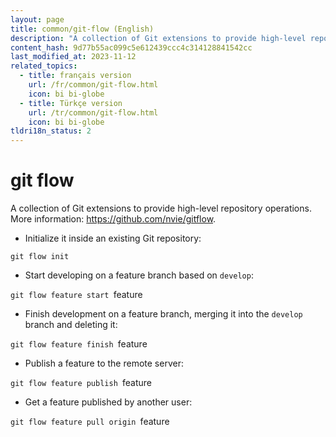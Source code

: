 ```yaml
---
layout: page
title: common/git-flow (English)
description: "A collection of Git extensions to provide high-level repository operations."
content_hash: 9d77b55ac099c5e612439ccc4c314128841542cc
last_modified_at: 2023-11-12
related_topics:
  - title: français version
    url: /fr/common/git-flow.html
    icon: bi bi-globe
  - title: Türkçe version
    url: /tr/common/git-flow.html
    icon: bi bi-globe
tldri18n_status: 2
---
```

# git flow

A collection of Git extensions to provide high-level repository operations.
More information: <https://github.com/nvie/gitflow>.

- Initialize it inside an existing Git repository:

`git flow init`

- Start developing on a feature branch based on `develop`:

`git flow feature start `<span class="tldr-var badge badge-pill bg-dark-lm bg-white-dm text-white-lm text-dark-dm font-weight-bold">feature</span>

- Finish development on a feature branch, merging it into the `develop` branch and deleting it:

`git flow feature finish `<span class="tldr-var badge badge-pill bg-dark-lm bg-white-dm text-white-lm text-dark-dm font-weight-bold">feature</span>

- Publish a feature to the remote server:

`git flow feature publish `<span class="tldr-var badge badge-pill bg-dark-lm bg-white-dm text-white-lm text-dark-dm font-weight-bold">feature</span>

- Get a feature published by another user:

`git flow feature pull origin `<span class="tldr-var badge badge-pill bg-dark-lm bg-white-dm text-white-lm text-dark-dm font-weight-bold">feature</span>
